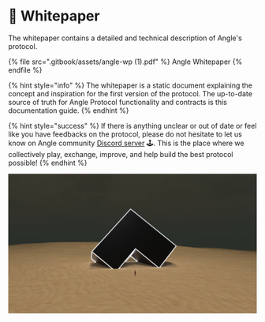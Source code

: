 # 📖 Whitepaper

The whitepaper contains a detailed and technical description of Angle's protocol.

{% file src=".gitbook/assets/angle-wp (1).pdf" %}
Angle Whitepaper
{% endfile %}

{% hint style="info" %}
The whitepaper is a static document explaining the concept and inspiration for the first version of the protocol. The up-to-date source of truth for Angle Protocol functionality and contracts is this documentation guide.
{% endhint %}

{% hint style="success" %}
If there is anything unclear or out of date or feel like you have feedbacks on the protocol, please do not hesitate to let us know on Angle community [Discord server](https://discord.gg/67WSSZqBG6) 🕹️. This is the place where we collectively play, exchange, improve, and help build the best protocol possible!
{% endhint %}

![](.gitbook/assets/angle_atmos_v5.jpg)
